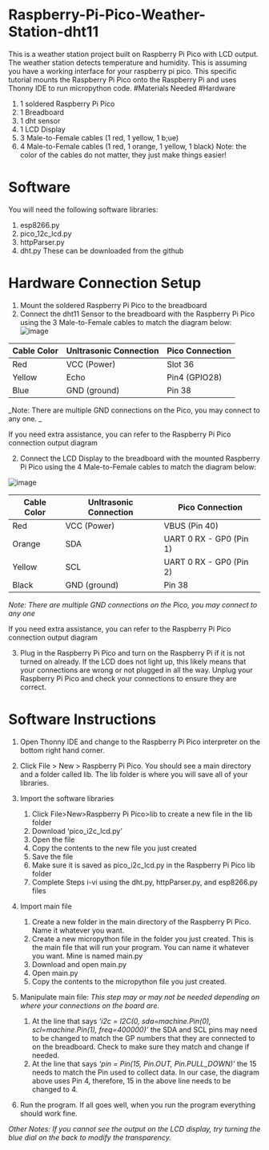 # Raspberry-Pi-Pico-Weather-Station-dht11
This is a weather station project built on Raspberry Pi Pico with LCD output. The weather station detects temperature and humidity. This is assuming you have a working interface for your raspberry pi pico. This specific tutorial mounts the Raspberry Pi Pico onto the Raspberry Pi and uses Thonny IDE to run micropython code. 
#Materials Needed
#Hardware
1. 1 soldered Raspberry Pi Pico
2. 1 Breadboard
3. 1 dht sensor
4. 1 LCD Display
5. 3 Male-to-Female cables (1 red, 1 yellow, 1 b;ue)
6. 4 Male-to-Female cables (1 red, 1 orange, 1 yellow, 1 black)
Note: the color of the cables do not matter, they just make things easier!

# Software
You will need the following software libraries:
1. esp8266.py
2. pico_12c_lcd.py
3. httpParser.py
4. dht.py
These can be downloaded from the github

# Hardware Connection Setup
1. Mount the soldered Raspberry Pi Pico to the breadboard
2. Connect the dht11 Sensor to the breadboard with the Raspberry Pi Pico using the 3 Male-to-Female cables to match the diagram below: 
![image](https://content.instructables.com/ORIG/FN2/9M5Y/KPEIZSXV/FN29M5YKPEIZSXV.png?auto=webp&frame=1&width=1024&fit=bounds&md=a12203dc41ac3ca5e6f93d8341ae31a0)

| Cable Color   | Unltrasonic Connection      | Pico Connection     |
| ------------- | -------------               | -------- |
| Red           | VCC (Power)                 | Slot 36  |
| Yellow        | Echo                        | Pin4 (GPIO28)  |
| Blue          | GND (ground)                | Pin 38  |


_Note: There are multiple GND connections on the Pico, you may connect to any one. _

If you need extra assistance, you can refer to the Raspberry Pi Pico connection output diagram

2. Connect the LCD Display to the breadboard with the mounted Raspberry Pi Pico using the 4 Male-to-Female cables to match the diagram below:

![image](https://user-images.githubusercontent.com/66813474/152418568-89ebe835-5397-4120-8fc0-d93c8a43a6a6.png)


| Cable Color   | Unltrasonic Connection      | Pico Connection     |
| ------------- | -------------               | -------- |
| Red           | VCC (Power)                 | VBUS (Pin 40)  |
| Orange        | SDA                        | UART 0 RX  - GP0 (Pin 1)  |
| Yellow        | SCL                        | UART 0 RX  - GP0 (Pin 2)  |
| Black         | GND (ground)                | Pin 38  |


_Note: There are multiple GND connections on the Pico, you may connect to any one_

If you need extra assistance, you can refer to the Raspberry Pi Pico connection output diagram

3. Plug in the Raspberry Pi Pico and turn on the Raspberry Pi if it is not turned on already. If the LCD does not light up, this likely means that your connections are wrong or not plugged in all the way. Unplug your Raspberry Pi Pico and check your connections to ensure they are correct. 

# Software Instructions
1. Open Thonny IDE and change to the Raspberry Pi Pico interpreter on the bottom right hand corner.
2. Click File > New > Raspberry Pi Pico. You should see a main directory and a folder called lib. The lib folder is where you will save all of your libraries. 
3. Import the software libraries

    1. Click File>New>Raspberry Pi Pico>lib to create a new file in the lib folder
    2. Download ‘pico_i2c_lcd.py’
    3. Open the file
    4. Copy the contents to the new file you just created
    5. Save the file
    6.  Make sure it is saved as pico_i2c_lcd.py in the Raspberry Pi Pico lib folder
    7.  Complete Steps i-vi using the dht.py, httpParser.py, and esp8266.py files
4. Import main file
    1. Create a new folder in the main directory of the Raspberry Pi Pico. Name it whatever you want.
    2. Create a new micropython file in the folder you just created. This is the main file that will run your program. You can name it whatever you want. Mine is named main.py
    3. Download and open main.py
    4. Open main.py
    5. Copy the contents to the micropython file you just created.
5. Manipulate main file:
    _This step may or may not be needed depending on where your connections on the board are._
    1. At the line that says _‘i2c = I2C(0, sda=machine.Pin(0), scl=machine.Pin(1), freq=400000)’_ the SDA and SCL pins may need to be changed to match the GP numbers that they are connected to on the breadboard. Check to make sure they match and change if needed. 
    2. At the line that says _‘pin = Pin(15, Pin.OUT, Pin.PULL_DOWN)’_ the 15 needs to match the Pin used to collect data. In our case, the diagram above uses Pin 4, therefore, 15 in the above line needs to be changed to 4. 
6. Run the program. If all goes well, when you run the program everything should work fine. 

_Other Notes: If you cannot see the output on the LCD display, try turning the blue dial on the back to modify the transparency._ 

